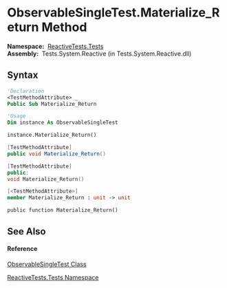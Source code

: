 # ObservableSingleTest.Materialize\_Return Method

**Namespace:**  [ReactiveTests.Tests](ReactiveTests.Tests\ReactiveTests.Tests.md)  
**Assembly:**  Tests.System.Reactive (in Tests.System.Reactive.dll)

## Syntax

```vb
'Declaration
<TestMethodAttribute> _
Public Sub Materialize_Return
```

```vb
'Usage
Dim instance As ObservableSingleTest

instance.Materialize_Return()
```

```csharp
[TestMethodAttribute]
public void Materialize_Return()
```

```c++
[TestMethodAttribute]
public:
void Materialize_Return()
```

```fsharp
[<TestMethodAttribute>]
member Materialize_Return : unit -> unit 
```

```jscript
public function Materialize_Return()
```

## See Also

#### Reference

[ObservableSingleTest Class](ObservableSingleTest\ObservableSingleTest.md)

[ReactiveTests.Tests Namespace](ReactiveTests.Tests\ReactiveTests.Tests.md)




